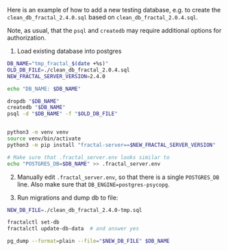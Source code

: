 Here is an example of how to add a new testing database, e.g. to create the `clean_db_fractal_2.4.0.sql` based on `clean_db_fractal_2.0.4.sql`.

Note, as usual, that the `psql` and `createdb` may require additional options for authorization.


1. Load existing database into postgres
```bash
DB_NAME="tmp_fractal_$(date +%s)"
OLD_DB_FILE=./clean_db_fractal_2.0.4.sql
NEW_FRACTAL_SERVER_VERSION=2.4.0

echo "DB_NAME: $DB_NAME"

dropdb "$DB_NAME"
createdb "$DB_NAME"
psql -d "$DB_NAME" -f "$OLD_DB_FILE"


python3 -m venv venv
source venv/bin/activate
python3 -m pip install "fractal-server==$NEW_FRACTAL_SERVER_VERSION"

# Make sure that .fractal_server.env looks similar to
echo "POSTGRES_DB=$DB_NAME" >> .fractal_server.env
```

2. Manually edit `.fractal_server.env`, so that there is a single `POSTGRES_DB`
   line. Also make sure that `DB_ENGINE=postgres-psycopg`.

3. Run migrations and dump db to file:
```bash
NEW_DB_FILE=./clean_db_fractal_2.4.0-tmp.sql

fractalctl set-db
fractalctl update-db-data  # and answer yes

pg_dump --format=plain --file="$NEW_DB_FILE" $DB_NAME
```
